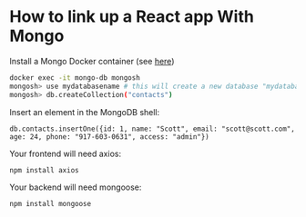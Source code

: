 # How to link up a React app With Mongo

Install a Mongo Docker container (see [here](../Docker/mongoDB_ina_container.md))

```sh
docker exec -it mongo-db mongosh
mongosh> use mydatabasename # this will create a new database "mydatabasename"
mongosh> db.createCollection("contacts")
```

Insert an element in the MongoDB shell:  
```JS
db.contacts.insertOne({id: 1, name: "Scott", email: "scott@scott.com", age: 24, phone: "917-603-0631", access: "admin"})
```

Your frontend will need axios:
```sh
npm install axios
```

Your backend will need mongoose:
```sh
npm install mongoose
```

